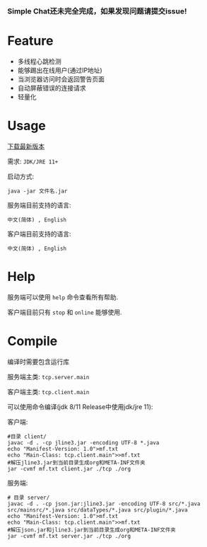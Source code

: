 ### Simple Chat还未完全完成，如果发现问题请提交issue!

# Feature

 - 多线程心跳检测
 - 能够踢出在线用户(通过IP地址)
 - 当浏览器访问时会返回警告页面
 - 自动屏蔽错误的连接请求
 - 轻量化

# Usage
[下载最新版本](https://github.com/XIAYM-gh/Java-Socket-Simple-Chat/releases/tag/v1.0.0)

需求: `JDK/JRE 11+`

启动方式:<br>

```shell
java -jar 文件名.jar
```

服务端目前支持的语言:

`中文(简体) , English`

客户端目前支持的语言:

`中文(简体) , English`

# Help

服务端可以使用 `help` 命令查看所有帮助.

客户端目前只有 `stop` 和 `online` 能够使用.

# Compile

编译时需要包含运行库<br>

服务端主类: `tcp.server.main`

客户端主类: `tcp.client.main`

可以使用命令编译(jdk 8/11 Release中使用jdk/jre 11):


客户端:

```shell
#目录 client/
javac -d . -cp jline3.jar -encoding UTF-8 *.java
echo "Manifest-Version: 1.0">mf.txt
echo "Main-Class: tcp.client.main">>mf.txt
#解压jline3.jar到当前目录生成org和META-INF文件夹
jar -cvmf mf.txt client.jar ./tcp ./org
```

服务端:

```shell
# 目录 server/
javac -d . -cp json.jar:jline3.jar -encoding UTF-8 src/*.java src/mainsrc/*.java src/dataTypes/*.java src/plugin/*.java
echo "Manifest-Version: 1.0">mf.txt
echo "Main-Class: tcp.client.main">>mf.txt
#解压json.jar和jline3.jar到当前目录生成org和META-INF文件夹
jar -cvmf mf.txt server.jar ./tcp ./org
```
